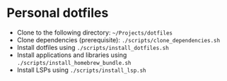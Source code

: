 # Personal dotfiles

- Clone to the following directory: `~/Projects/dotfiles`
- Clone dependencies (prerequisite): `./scripts/clone_dependencies.sh`
- Install dotfiles using `./scripts/install_dotfiles.sh`
- Install applications and libraries using `./scripts/install_homebrew_bundle.sh`
- Install LSPs using `./scripts/install_lsp.sh`
